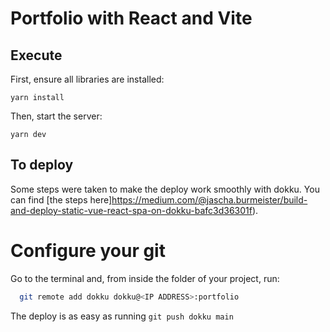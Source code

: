 # Portfolio with React and Vite

## Execute

First, ensure all libraries are installed:

```
yarn install
```

Then, start the server:

```
yarn dev
```

## To deploy

Some steps were taken to make the deploy work smoothly with dokku. You can find [the steps here]https://medium.com/@jascha.burmeister/build-and-deploy-static-vue-react-spa-on-dokku-bafc3d36301f).

# Configure your git

Go to the terminal and, from inside the folder of your project, run:

```bash
  git remote add dokku dokku@<IP ADDRESS>:portfolio
```

The deploy is as easy as running `git push dokku main`
